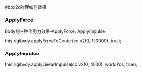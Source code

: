 #box2d物理如何效果

### ApplyForce
body的三种作用力效果–ApplyForce, ApplyImpulse

this.rigibody.applyForceToCenter(cc.v2(0, 100000), true);

### ApplyImpulse

this.rigibody.applyLinearImpulse(cc.v2(0, 4000), worldPos, true);

